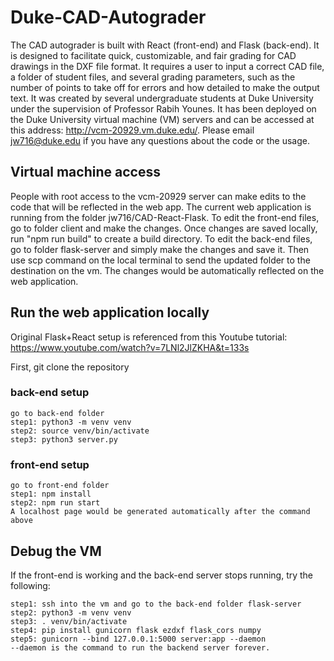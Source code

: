 # Duke-CAD-Autograder

The CAD autograder is built with React (front-end) and Flask (back-end). It is designed to facilitate quick, customizable, and fair grading for CAD drawings in the DXF file format. It requires a user to input a correct CAD file, a folder of student
files, and several grading parameters, such as the number of points to take off for errors and how detailed to make the output text. It was created by several undergraduate students 
at Duke University under the supervision of Professor Rabih Younes. It has been deployed on the Duke University virtual machine (VM) servers and can be accessed at this address:
http://vcm-20929.vm.duke.edu/. Please email jw716@duke.edu if you have any questions about the code or the usage.

## Virtual machine access
People with root access to the vcm-20929 server can make edits to the code that will be reflected in the web app. The current web application is running from the folder jw716/CAD-React-Flask. To edit the front-end files, go to folder client and make the changes. Once changes are saved locally, run "npm run build" to create a build directory. To edit the back-end files, go to folder flask-server and simply make the changes and save it. Then use scp command on the local terminal to send the updated folder to the destination on the vm. The changes would be automatically reflected on the web application.

## Run the web application locally
Original Flask+React setup is referenced from this Youtube tutorial: https://www.youtube.com/watch?v=7LNl2JlZKHA&t=133s

First, git clone the repository
### back-end setup
```
go to back-end folder
step1: python3 -m venv venv
step2: source venv/bin/activate
step3: python3 server.py
```

### front-end setup
```
go to front-end folder
step1: npm install
step2: npm run start
A localhost page would be generated automatically after the command above
```

## Debug the VM
If the front-end is working and the back-end server stops running, try the following:
```
step1: ssh into the vm and go to the back-end folder flask-server
step2: python3 -m venv venv
step3: . venv/bin/activate
step4: pip install gunicorn flask ezdxf flask_cors numpy
step5: gunicorn --bind 127.0.0.1:5000 server:app --daemon
--daemon is the command to run the backend server forever.
```
